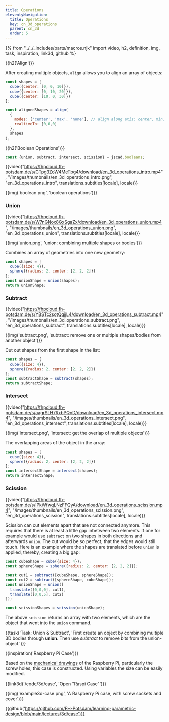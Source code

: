 ```yaml
---
title: Operations
eleventyNavigation:
  title: Operations
  key: cn_3d_operations
  parent: cn_3d
  order: 5
---
```


{% from "../../_includes/parts/macros.njk" import video, h2, definition, img, task, inspiration, link3d, github %}

{{h2('Align')}}

After creating multiple objects, `align` allows you to align an array of objects:

```js
const shapes = [
  cube({center: [0, 0, 10]}),
  cube({center: [0, 10, 20]}),
  cube({center: [10, 0, 30]})
];

const alignedShapes = align(
  {
    modes: ['center', 'max', 'none'], // align along axis: center, min, max, none
    realtiveTo: [0,0,0]
  },
  shapes
);
```

{{h2('Boolean Operations')}}

```js
const {union, subtract, intersect, scission} = jscad.booleans;
```
{{video("https://fhpcloud.fh-potsdam.de/s/CTpg3ZoW4MeTbg4/download/en_3d_operations_intro.mp4", "/images/thumbnails/en_3d_operations_intro.png", "en_3d_operations_intro", translations.subtitles[locale], locale)}}
<!--
de: https://fhpcloud.fh-potsdam.de/s/H6pxGHAK3L2toz8
en: https://fhpcloud.fh-potsdam.de/s/CTpg3ZoW4MeTbg4
-->

{{img('boolean.png', 'boolean operations')}}

### Union

{{video("https://fhpcloud.fh-potsdam.de/s/W7nGNox8GxSgaZx/download/en_3d_operations_union.mp4", "/images/thumbnails/en_3d_operations_union.png", "en_3d_operations_union", translations.subtitles[locale], locale)}}
<!--
de: https://fhpcloud.fh-potsdam.de/s/Qx4nJMdWEMZJcLH
en: https://fhpcloud.fh-potsdam.de/s/W7nGNox8GxSgaZx
-->

{{img('union.png', 'union: combining multiple shapes or bodies')}}

Combines an array of geometries into one new geometry:

```js
const shapes = [
  cube({size: 4}),
  sphere({radius: 2, center: [2, 2, 2]})
];
const unionShape = union(shapes);
return unionShape;
```

### Subtract

{{video("https://fhpcloud.fh-potsdam.de/s/YBSTc2sotQqjjL4/download/en_3d_operations_subtract.mp4", "/images/thumbnails/en_3d_operations_subtract.png", "en_3d_operations_subtract", translations.subtitles[locale], locale)}}
<!--
de: https://fhpcloud.fh-potsdam.de/s/tNptWrS8MsR8Wgc
en: https://fhpcloud.fh-potsdam.de/s/YBSTc2sotQqjjL4
-->

{{img('subtract.png', 'subtract: remove one or multiple shapes/bodies from another object')}}

Cut out shapes from the first shape in the list:

```js
const shapes = [
  cube({size: 4}),
  sphere({radius: 2, center: [2, 2, 2]})
];
const subtractShape = subtract(shapes);
return subtractShape;
```

### Intersect

{{video("https://fhpcloud.fh-potsdam.de/s/aagrSLH7RxbPQnD/download/en_3d_operations_intersect.mp4", "/images/thumbnails/en_3d_operations_intersect.png", "en_3d_operations_intersect", translations.subtitles[locale], locale)}}
<!--
de: https://fhpcloud.fh-potsdam.de/s/AbTmmBszxJebZSf
en: https://fhpcloud.fh-potsdam.de/s/aagrSLH7RxbPQnD
-->

{{img('intersect.png', 'intersect: get the overlap of multiple objects')}}

The overlapping areas of the object in the array:

```js
const shapes = [
  cube({size: 4}),
  sphere({radius: 2, center: [2, 2, 2]})
];
const intersectShape = intersect(shapes);
return intersectShape;
```

### Scission

{{video("https://fhpcloud.fh-potsdam.de/s/iPkWfwqLNzFFQyA/download/en_3d_operations_scission.mp4", "/images/thumbnails/en_3d_operations_scission.png", "en_3d_operations_scission", translations.subtitles[locale], locale)}}

<!--
de: https://fhpcloud.fh-potsdam.de/s/YsaMsWnaqQYDfQr
en: https://fhpcloud.fh-potsdam.de/s/iPkWfwqLNzFFQyA
-->

Scission can cut elements apart that are not connected anymore. This requires that there is at least a little gap inbetween two elements. If one for example would use `subtract` on two shapes in both directions and afterwards `union`. The cut would be so perfect, that the edges would still touch. Here is an example where the shapes are translated before `union` is applied, thereby, creating a big gap:

```js
const cubeShape = cube({size: 4});
const sphereShape = sphere({radius: 2, center: [2, 2, 2]});

const cut1 = subtract([cubeShape, sphereShape]);
const cut2 = subtract([sphereShape, cubeShape]);
const unionShape = union([
  translate([0,0,0], cut1),
  translate([0,0,5], cut2)
]);

const scissionShapes = scission(unionShape);
```

The above `scission` returns an array with two elements, which are the object that went into the `union` command.

{{task('Task: Union & Subtract', 'First create an object by combining multiple 3D bodies through **union**. Then use *subtract* to remove bits from the union-object.')}}

{{inspiration('Raspberry Pi Case')}}

Based on the [mechanical drawings](https://www.raspberrypi.com/documentation/computers/raspberry-pi.html) of the Raspberry Pi, particularly the screw holes, this case is constructed. Using variables the size can be easily modified.

{{link3d('/code/3d/case', 'Open "Raspi Case"')}}

{{img('example3d-case.png', 'A Raspberry Pi case, with screw sockets and cover')}}

{{github('https://github.com/FH-Potsdam/learning-parametric-design/blob/main/lectures/3d/case')}}